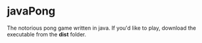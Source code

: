 # javaPong
The notorious pong game written in java.
If you'd like to play, download the executable from the **dist** folder.
